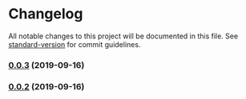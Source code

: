 # Changelog

All notable changes to this project will be documented in this file. See [standard-version](https://github.com/conventional-changelog/standard-version) for commit guidelines.

### [0.0.3](https://github.com/frontendmonster/utils/compare/v0.0.2...v0.0.3) (2019-09-16)



### [0.0.2](https://github.com/frontendmonster/utils/compare/v0.0.1...v0.0.2) (2019-09-16)
